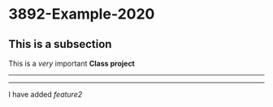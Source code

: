 # 3892-Example-2020

## This is a subsection

This is a *very* important **Class project**

---


---

I have added *feature2*